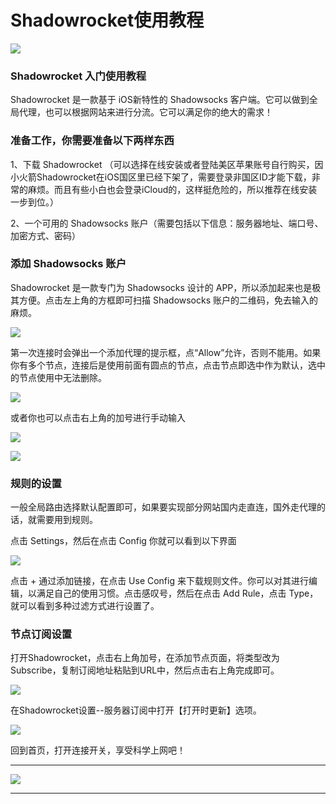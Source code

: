 # Shadowrocket使用教程

[![](https://raw.githubusercontent.com/ss-ssr/shadowrocket/master/files/xhj.jpg)](https://i.shadowrocket.org/)

### Shadowrocket 入门使用教程

Shadowrocket 是一款基于 iOS新特性的 Shadowsocks 客户端。它可以做到全局代理，也可以根据网站来进行分流。它可以满足你的绝大的需求！

### 准备工作，你需要准备以下两样东西

1、下载 Shadowrocket （可以选择在线安装或者登陆美区苹果账号自行购买，因小火箭Shadowrocket在iOS国区里已经下架了，需要登录非国区ID才能下载，非常的麻烦。而且有些小白也会登录iCloud的，这样挺危险的，所以推荐在线安装一步到位。）

2、一个可用的 Shadowsocks 账户（需要包括以下信息：服务器地址、端口号、加密方式、密码）

### 添加 Shadowsocks 账户

Shadowrocket 是一款专门为 Shadowsocks 设计的 APP，所以添加起来也是极其方便。点击左上角的方框即可扫描 Shadowsocks 账户的二维码，免去输入的麻烦。

![](https://raw.githubusercontent.com/ss-ssr/shadowrocket/master/files/s1.png)

第一次连接时会弹出一个添加代理的提示框，点“Allow”允许，否则不能用。如果你有多个节点，连接后是使用前面有圆点的节点，点击节点即选中作为默认，选中的节点使用中无法删除。

![](https://raw.githubusercontent.com/ss-ssr/shadowrocket/master/files/s02.png)

或者你也可以点击右上角的加号进行手动输入

![](https://raw.githubusercontent.com/ss-ssr/shadowrocket/master/files/s2.png)

![](https://raw.githubusercontent.com/ss-ssr/shadowrocket/master/files/s3.png)

### 规则的设置

一般全局路由选择默认配置即可，如果要实现部分网站国内走直连，国外走代理的话，就需要用到规则。

点击 Settings，然后在点击 Config 你就可以看到以下界面

![](https://raw.githubusercontent.com/ss-ssr/shadowrocket/master/files/s4.png)

点击 + 通过添加链接，在点击 Use Config 来下载规则文件。你可以对其进行编辑，以满足自己的使用习惯。点击感叹号，然后在点击 Add Rule，点击 Type，就可以看到多种过滤方式进行设置了。

### 节点订阅设置

打开Shadowrocket，点击右上角加号，在添加节点页面，将类型改为Subscribe，复制订阅地址粘贴到URL中，然后点击右上角完成即可。

![](https://raw.githubusercontent.com/ss-ssr/shadowrocket/master/files/s5.jpg)

在Shadowrocket设置--服务器订阅中打开【打开时更新】选项。

![](https://raw.githubusercontent.com/ss-ssr/shadowrocket/master/files/s6.png)

回到首页，打开连接开关，享受科学上网吧！

<hr>

![](https://raw.githubusercontent.com/ss-ssr/shadowrocket/master/files/google.JPG)

<hr>
